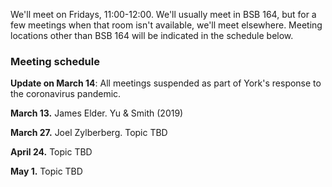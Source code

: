 
We'll meet on Fridays, 11:00-12:00.  We'll usually meet in BSB 164, but for a few meetings when that room isn't available, we'll meet elsewhere.  Meeting locations other than BSB 164 will be indicated in the schedule below.


### Meeting schedule

**Update on March 14**:  All meetings suspended as part of York's response to the coronavirus pandemic.

**March 13.**  James Elder.  Yu & Smith (2019)

**March 27.**  Joel Zylberberg.  Topic TBD 

**April 24.**  Topic TBD

**May 1.**  Topic TBD


